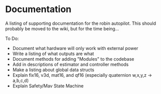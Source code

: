 # Documentation
A listing of supporting documentation for the robin autopilot. This should probably be moved to the wiki, but for the time being...

To Do:
 - Document what hardware will only work with external power
 - Write a listing of what outputs are what
 - Document methods for adding "Modules" to the codebase
 - Add in descriptions of estimator and controller methods
 - Make a listing about global data structs
 - Explain fix16, v3d, mat16, and qf16 (especially quaternion w,x,y,z -> a,b,c,d)
 - Explain Safety/Mav State Machine
